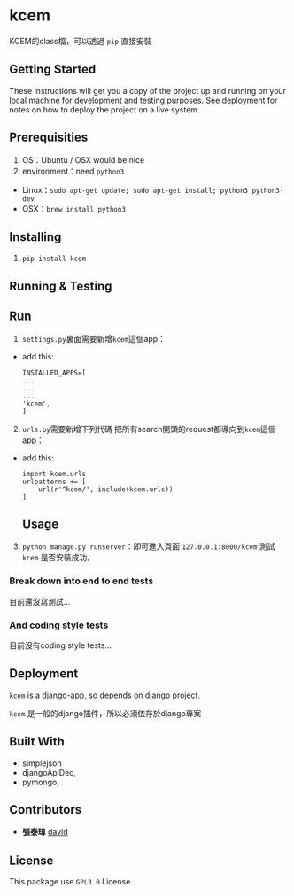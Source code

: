 # kcem

KCEM的class檔，可以透過 `pip` 直接安裝

## Getting Started

These instructions will get you a copy of the project up and running on your local machine for development and testing purposes. See deployment for notes on how to deploy the project on a live system.

## Prerequisities

1. OS：Ubuntu / OSX would be nice
2. environment：need `python3`

  - Linux：`sudo apt-get update; sudo apt-get install; python3 python3-dev`
  - OSX：`brew install python3`

## Installing

1. `pip install kcem`

## Running & Testing

## Run

1. `settings.py`裏面需要新增`kcem`這個app：

  - add this:

    ```
    INSTALLED_APPS=[
    ...
    ...
    ...
    'kcem',
    ]
    ```

2. `urls.py`需要新增下列代碼 把所有search開頭的request都導向到`kcem`這個app：

  - add this:

    ```
    import kcem.urls
    urlpatterns += [
        url(r'^kcem/', include(kcem.urls))
    ]
    ```
    ## Usage

3. `python manage.py runserver`：即可進入頁面 `127.0.0.1:8000/kcem` 測試 `kcem` 是否安裝成功。

### Break down into end to end tests

目前還沒寫測試...

### And coding style tests

目前沒有coding style tests...

## Deployment

`kcem` is a django-app, so depends on django project.

`kcem` 是一般的django插件，所以必須依存於django專案

## Built With

- simplejson
- djangoApiDec,
- pymongo,

## Contributors

- **張泰瑋** [david](https://github.com/david30907d)

## License

This package use `GPL3.0` License.
